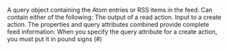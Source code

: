 A query object containing the Atom entries or RSS items in the feed. Can contain either of the following:
             The output of a read action.
             Input to a create action.
            The properties and query attributes combined provide complete feed information.
            When you specify the query attribute for a create action, you must put it in pound signs (#)